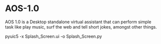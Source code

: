 # AOS-1.0
AOS 1.0 is a Desktop standalone virtual assistant that can perform simple task like play music, surf the web and tell short jokes, amongst other things.

pyuic5 -x Splash_Screen.ui -o Splash_Screen.py
